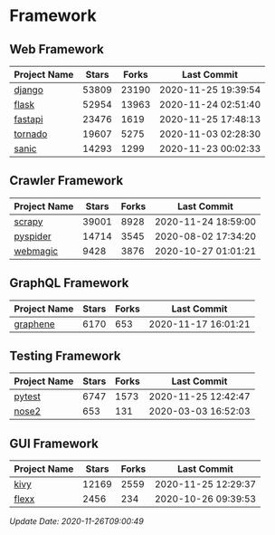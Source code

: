 # Framework

## Web Framework
| Project Name | Stars | Forks | Last Commit |
| ------------ | ----- | ----- | ----------- |
| [django](https://github.com/django/django) | 53809 | 23190 | 2020-11-25 19:39:54 |
| [flask](https://github.com/pallets/flask) | 52954 | 13963 | 2020-11-24 02:51:40 |
| [fastapi](https://github.com/tiangolo/fastapi) | 23476 | 1619 | 2020-11-25 17:48:13 |
| [tornado](https://github.com/tornadoweb/tornado) | 19607 | 5275 | 2020-11-03 02:28:30 |
| [sanic](https://github.com/huge-success/sanic) | 14293 | 1299 | 2020-11-23 00:02:33 |

## Crawler Framework
| Project Name | Stars | Forks | Last Commit |
| ------------ | ----- | ----- | ----------- |
| [scrapy](https://github.com/scrapy/scrapy) | 39001 | 8928 | 2020-11-24 18:59:00 |
| [pyspider](https://github.com/binux/pyspider) | 14714 | 3545 | 2020-08-02 17:34:20 |
| [webmagic](https://github.com/code4craft/webmagic) | 9428 | 3876 | 2020-10-27 01:01:21 |

## GraphQL Framework
| Project Name | Stars | Forks | Last Commit |
| ------------ | ----- | ----- | ----------- |
| [graphene](https://github.com/graphql-python/graphene) | 6170 | 653 | 2020-11-17 16:01:21 |

## Testing Framework
| Project Name | Stars | Forks | Last Commit |
| ------------ | ----- | ----- | ----------- |
| [pytest](https://github.com/pytest-dev/pytest) | 6747 | 1573 | 2020-11-25 12:42:47 |
| [nose2](https://github.com/nose-devs/nose2) | 653 | 131 | 2020-03-03 16:52:03 |

## GUI Framework
| Project Name | Stars | Forks | Last Commit |
| ------------ | ----- | ----- | ----------- |
| [kivy](https://github.com/kivy/kivy) | 12169 | 2559 | 2020-11-25 12:29:37 |
| [flexx](https://github.com/flexxui/flexx) | 2456 | 234 | 2020-10-26 09:39:53 |

*Update Date: 2020-11-26T09:00:49*